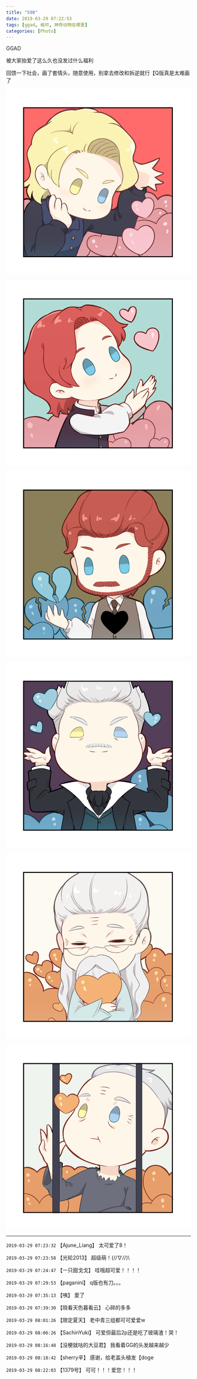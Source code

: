```yaml
---
title: "598"
date: 2019-03-29 07:22:53
tags: [ggad, 格邓, 神奇动物在哪里]
categories: [Photo]
---
```


<p>GGAD</p> 
<p>被大家抬爱了这么久也没发过什么福利</p> 
<p>回馈一下社会，画了套情头，随意使用，别拿去修改和拆逆就行【Q版真是太难画了&nbsp;<br /></p>

![](https://raw.githubusercontent.com/alicewish/meowchain247/master/img_cVZNdzJtQk9JV2VLeFV5ZXFBamJMSFZuaDJRVkhKbVh1YnFuTVNGKzJOTnNNbmxMR3VuWGhRPT0.jpg)

![](https://raw.githubusercontent.com/alicewish/meowchain247/master/img_cVZNdzJtQk9JV2VLeFV5ZXFBamJMQzhHTUZSUldnbWJmeDFPeUwxS3VkeDJjT0E3Qk5kQlhBPT0.jpg)

![](https://raw.githubusercontent.com/alicewish/meowchain247/master/img_cVZNdzJtQk9JV2VLeFV5ZXFBamJMSkZUZVVFOHFDeVh5OEw4NE1tcGw0cGpaTkY3S2ZWUDdnPT0.jpg)

![](https://raw.githubusercontent.com/alicewish/meowchain247/master/img_cVZNdzJtQk9JV2VLeFV5ZXFBamJMQUs5NndXcXkyM2ZBRjdRR1NIY3phVDZPWXpINmVaK0hnPT0.jpg)

![](https://raw.githubusercontent.com/alicewish/meowchain247/master/img_cVZNdzJtQk9JV2VLeFV5ZXFBamJMUEdmTTREc3pSZVhVQm50bHVpRWx1dzREOTJFWDVST1hBPT0.jpg)

![](https://raw.githubusercontent.com/alicewish/meowchain247/master/img_cVZNdzJtQk9JV2VLeFV5ZXFBamJMQ05CZHdDSUVHSFZGMnhqM3JVcFdLanE3Ukczd05OYXR3PT0.jpg)

---

`2019-03-29 07:23:32` 【Ajune\_Liang】 太可爱了8！

`2019-03-29 07:23:58` 【光轮2013】 超级萌！\(//∇//)\

`2019-03-29 07:24:47` 【一只甜戈戈】 哇哦超可爱！！！！

`2019-03-29 07:29:53` 【paganini】 q版也有刀。。。

`2019-03-29 07:35:13` 【咦】 愛了

`2019-03-29 07:39:30` 【晓看天色暮看云】 心碎的多多

`2019-03-29 08:01:26` 【限定夏天】 老中青三组都可可爱爱w

`2019-03-29 08:06:26` 【SachinYuki】 可爱但最后2p还是吃了玻璃渣！哭！

`2019-03-29 08:16:48` 【没梗就咕的大豆君】 我看着GG的头发越来越少

`2019-03-29 08:18:42` 【sherry辛】 感谢，给老盖头植发【doge

`2019-03-29 08:22:03` 【1379号】 可可！！！爱您！！！
